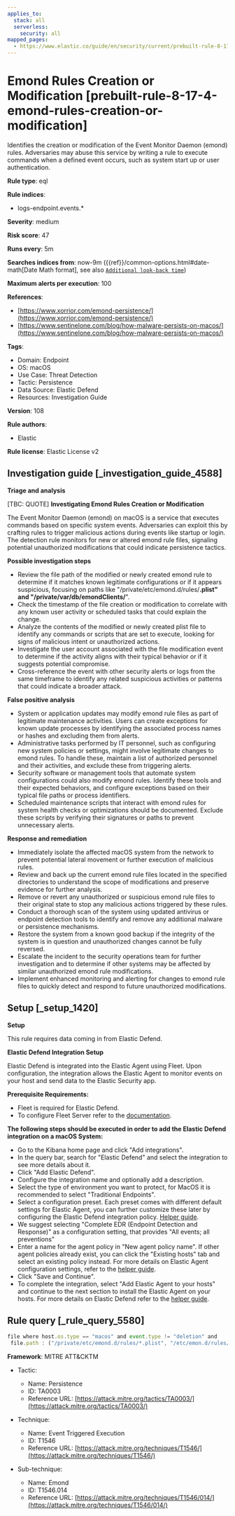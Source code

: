 ```yaml
---
applies_to:
  stack: all
  serverless:
    security: all
mapped_pages:
  - https://www.elastic.co/guide/en/security/current/prebuilt-rule-8-17-4-emond-rules-creation-or-modification.html
---
```


# Emond Rules Creation or Modification [prebuilt-rule-8-17-4-emond-rules-creation-or-modification]

Identifies the creation or modification of the Event Monitor Daemon (emond) rules. Adversaries may abuse this service by writing a rule to execute commands when a defined event occurs, such as system start up or user authentication.

**Rule type**: eql

**Rule indices**:

* logs-endpoint.events.*

**Severity**: medium

**Risk score**: 47

**Runs every**: 5m

**Searches indices from**: now-9m ({{ref}}/common-options.html#date-math[Date Math format], see also [`Additional look-back time`](docs-content://solutions/security/detect-and-alert/create-detection-rule.md#rule-schedule))

**Maximum alerts per execution**: 100

**References**:

* [https://www.xorrior.com/emond-persistence/](https://www.xorrior.com/emond-persistence/)
* [https://www.sentinelone.com/blog/how-malware-persists-on-macos/](https://www.sentinelone.com/blog/how-malware-persists-on-macos/)

**Tags**:

* Domain: Endpoint
* OS: macOS
* Use Case: Threat Detection
* Tactic: Persistence
* Data Source: Elastic Defend
* Resources: Investigation Guide

**Version**: 108

**Rule authors**:

* Elastic

**Rule license**: Elastic License v2

## Investigation guide [_investigation_guide_4588]

**Triage and analysis**

[TBC: QUOTE]
**Investigating Emond Rules Creation or Modification**

The Event Monitor Daemon (emond) on macOS is a service that executes commands based on specific system events. Adversaries can exploit this by crafting rules to trigger malicious actions during events like startup or login. The detection rule monitors for new or altered emond rule files, signaling potential unauthorized modifications that could indicate persistence tactics.

**Possible investigation steps**

* Review the file path of the modified or newly created emond rule to determine if it matches known legitimate configurations or if it appears suspicious, focusing on paths like "/private/etc/emond.d/rules/**.plist" and "/private/var/db/emondClients/**".
* Check the timestamp of the file creation or modification to correlate with any known user activity or scheduled tasks that could explain the change.
* Analyze the contents of the modified or newly created plist file to identify any commands or scripts that are set to execute, looking for signs of malicious intent or unauthorized actions.
* Investigate the user account associated with the file modification event to determine if the activity aligns with their typical behavior or if it suggests potential compromise.
* Cross-reference the event with other security alerts or logs from the same timeframe to identify any related suspicious activities or patterns that could indicate a broader attack.

**False positive analysis**

* System or application updates may modify emond rule files as part of legitimate maintenance activities. Users can create exceptions for known update processes by identifying the associated process names or hashes and excluding them from alerts.
* Administrative tasks performed by IT personnel, such as configuring new system policies or settings, might involve legitimate changes to emond rules. To handle these, maintain a list of authorized personnel and their activities, and exclude these from triggering alerts.
* Security software or management tools that automate system configurations could also modify emond rules. Identify these tools and their expected behaviors, and configure exceptions based on their typical file paths or process identifiers.
* Scheduled maintenance scripts that interact with emond rules for system health checks or optimizations should be documented. Exclude these scripts by verifying their signatures or paths to prevent unnecessary alerts.

**Response and remediation**

* Immediately isolate the affected macOS system from the network to prevent potential lateral movement or further execution of malicious rules.
* Review and back up the current emond rule files located in the specified directories to understand the scope of modifications and preserve evidence for further analysis.
* Remove or revert any unauthorized or suspicious emond rule files to their original state to stop any malicious actions triggered by these rules.
* Conduct a thorough scan of the system using updated antivirus or endpoint detection tools to identify and remove any additional malware or persistence mechanisms.
* Restore the system from a known good backup if the integrity of the system is in question and unauthorized changes cannot be fully reversed.
* Escalate the incident to the security operations team for further investigation and to determine if other systems may be affected by similar unauthorized emond rule modifications.
* Implement enhanced monitoring and alerting for changes to emond rule files to quickly detect and respond to future unauthorized modifications.


## Setup [_setup_1420]

**Setup**

This rule requires data coming in from Elastic Defend.

**Elastic Defend Integration Setup**

Elastic Defend is integrated into the Elastic Agent using Fleet. Upon configuration, the integration allows the Elastic Agent to monitor events on your host and send data to the Elastic Security app.

**Prerequisite Requirements:**

* Fleet is required for Elastic Defend.
* To configure Fleet Server refer to the [documentation](docs-content://reference/ingestion-tools/fleet/fleet-server.md).

**The following steps should be executed in order to add the Elastic Defend integration on a macOS System:**

* Go to the Kibana home page and click "Add integrations".
* In the query bar, search for "Elastic Defend" and select the integration to see more details about it.
* Click "Add Elastic Defend".
* Configure the integration name and optionally add a description.
* Select the type of environment you want to protect, for MacOS it is recommended to select "Traditional Endpoints".
* Select a configuration preset. Each preset comes with different default settings for Elastic Agent, you can further customize these later by configuring the Elastic Defend integration policy. [Helper guide](docs-content://solutions/security/configure-elastic-defend/configure-an-integration-policy-for-elastic-defend.md).
* We suggest selecting "Complete EDR (Endpoint Detection and Response)" as a configuration setting, that provides "All events; all preventions"
* Enter a name for the agent policy in "New agent policy name". If other agent policies already exist, you can click the "Existing hosts" tab and select an existing policy instead. For more details on Elastic Agent configuration settings, refer to the [helper guide](docs-content://reference/ingestion-tools/fleet/agent-policy.md).
* Click "Save and Continue".
* To complete the integration, select "Add Elastic Agent to your hosts" and continue to the next section to install the Elastic Agent on your hosts. For more details on Elastic Defend refer to the [helper guide](docs-content://solutions/security/configure-elastic-defend/install-elastic-defend.md).


## Rule query [_rule_query_5580]

```js
file where host.os.type == "macos" and event.type != "deletion" and
 file.path : ("/private/etc/emond.d/rules/*.plist", "/etc/emon.d/rules/*.plist", "/private/var/db/emondClients/*")
```

**Framework**: MITRE ATT&CKTM

* Tactic:

    * Name: Persistence
    * ID: TA0003
    * Reference URL: [https://attack.mitre.org/tactics/TA0003/](https://attack.mitre.org/tactics/TA0003/)

* Technique:

    * Name: Event Triggered Execution
    * ID: T1546
    * Reference URL: [https://attack.mitre.org/techniques/T1546/](https://attack.mitre.org/techniques/T1546/)

* Sub-technique:

    * Name: Emond
    * ID: T1546.014
    * Reference URL: [https://attack.mitre.org/techniques/T1546/014/](https://attack.mitre.org/techniques/T1546/014/)



